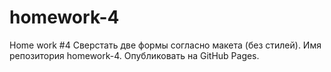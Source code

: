 # homework-4
Home work #4
Сверстать две формы согласно макета (без стилей).
Имя репозитория homework-4. Опубликовать на GitHub Pages.
